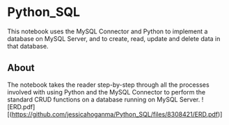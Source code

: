 # Python_SQL
This notebook uses the MySQL Connector and Python to implement a database on MySQL Server, and to create, read, update and delete data in that database.
## About
The notebook takes the reader step-by-step through all the processes involved with using Python and the MySQL Connector to perform the standard CRUD functions on a database running on MySQL Server.
![ERD.pdf][(https://github.com/jessicahoganma/Python_SQL/files/8308421/ERD.pdf)]
